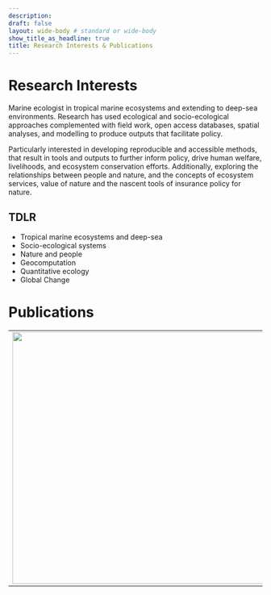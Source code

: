 ```yaml
---
description: 
draft: false
layout: wide-body # standard or wide-body
show_title_as_headline: true
title: Research Interests & Publications
---
```

# Research Interests

  Marine ecologist in tropical marine ecosystems and extending to deep-sea environments. Research has used ecological and socio-ecological approaches complemented with field work, open access databases, spatial analyses, and modelling to produce outputs that facilitate policy.
  
  Particularly interested in developing reproducible and accessible methods, that result in tools and outputs to further inform policy, drive human welfare, livelihoods, and ecosystem conservation efforts. Additionally, exploring the relationships between people and nature, and the concepts of ecosystem services, value of nature and the nascent tools of insurance policy for nature.

## TDLR

  - Tropical marine ecosystems and deep-sea
  - Socio-ecological systems
  - Nature and people
  - Geocomputation
  - Quantitative ecology
  - Global Change
  

# Publications

|||
|:-:|:-:|
|<img align="left" width="500" src="/research/Figure_1.png" >|<div style="text-align: left">Sing Wong, A., Vrontos, S., & Taylor, M. L. (2022). An assessment of people living by coral reefs over space and time. Global Change Biology, 00, 1–15. https://doi.org/10.1111/gcb.16391</div>




